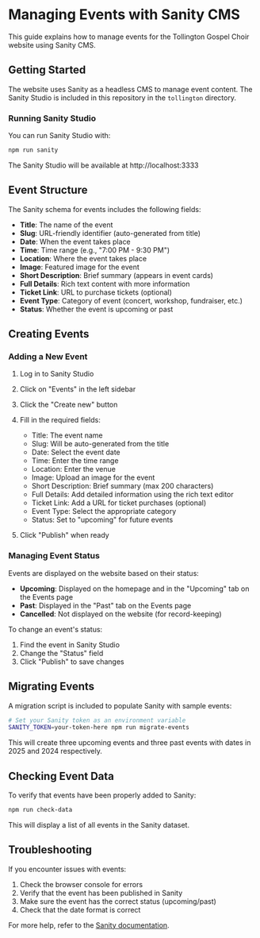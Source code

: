 # Managing Events with Sanity CMS

This guide explains how to manage events for the Tollington Gospel Choir website using Sanity CMS.

## Getting Started

The website uses Sanity as a headless CMS to manage event content. The Sanity Studio is included in this repository in the `tollington` directory.

### Running Sanity Studio

You can run Sanity Studio with:

```bash
npm run sanity
```

The Sanity Studio will be available at http://localhost:3333

## Event Structure

The Sanity schema for events includes the following fields:

- **Title**: The name of the event
- **Slug**: URL-friendly identifier (auto-generated from title)
- **Date**: When the event takes place
- **Time**: Time range (e.g., "7:00 PM - 9:30 PM")
- **Location**: Where the event takes place
- **Image**: Featured image for the event
- **Short Description**: Brief summary (appears in event cards)
- **Full Details**: Rich text content with more information
- **Ticket Link**: URL to purchase tickets (optional)
- **Event Type**: Category of event (concert, workshop, fundraiser, etc.)
- **Status**: Whether the event is upcoming or past

## Creating Events

### Adding a New Event

1. Log in to Sanity Studio
2. Click on "Events" in the left sidebar
3. Click the "Create new" button
4. Fill in the required fields:
   - Title: The event name
   - Slug: Will be auto-generated from the title
   - Date: Select the event date
   - Time: Enter the time range
   - Location: Enter the venue
   - Image: Upload an image for the event
   - Short Description: Brief summary (max 200 characters)
   - Full Details: Add detailed information using the rich text editor
   - Ticket Link: Add a URL for ticket purchases (optional)
   - Event Type: Select the appropriate category
   - Status: Set to "upcoming" for future events

5. Click "Publish" when ready

### Managing Event Status

Events are displayed on the website based on their status:

- **Upcoming**: Displayed on the homepage and in the "Upcoming" tab on the Events page
- **Past**: Displayed in the "Past" tab on the Events page
- **Cancelled**: Not displayed on the website (for record-keeping)

To change an event's status:

1. Find the event in Sanity Studio
2. Change the "Status" field
3. Click "Publish" to save changes

## Migrating Events

A migration script is included to populate Sanity with sample events:

```bash
# Set your Sanity token as an environment variable
SANITY_TOKEN=your-token-here npm run migrate-events
```

This will create three upcoming events and three past events with dates in 2025 and 2024 respectively.

## Checking Event Data

To verify that events have been properly added to Sanity:

```bash
npm run check-data
```

This will display a list of all events in the Sanity dataset.

## Troubleshooting

If you encounter issues with events:

1. Check the browser console for errors
2. Verify that the event has been published in Sanity
3. Make sure the event has the correct status (upcoming/past)
4. Check that the date format is correct

For more help, refer to the [Sanity documentation](https://www.sanity.io/docs).
